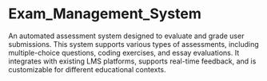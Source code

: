 # Exam_Management_System
An automated assessment system designed to evaluate and grade user submissions. This system supports various types of assessments, including multiple-choice questions, coding exercises, and essay evaluations. It integrates with existing LMS platforms, supports real-time feedback, and is customizable for different educational contexts.
